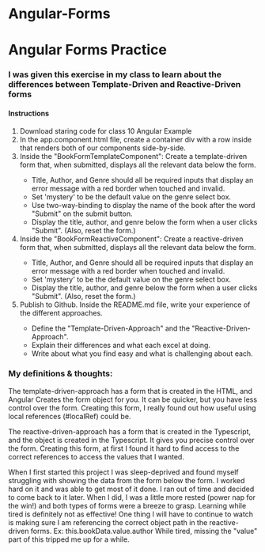# Angular-Forms
 
<h1>Angular Forms Practice</h1>
<h3>I was given this exercise in my class to learn about the differences between Template-Driven and Reactive-Driven forms</h6>
<h4>Instructions</h4>
 <ol>
  <li>Download staring code for class 10 Angular Example</li>
  <li>In the app.component.html file, create a container div with a row inside that renders both of our components side-by-side. </li>
  <li>Inside the "BookFormTemplateComponent": Create a template-driven form that, when submitted, displays all the relevant data below the form.</li>
  <ul>
   <li>Title, Author, and Genre should all be required inputs that display an error message with a red border when touched and invalid.</li>
   <li>Set 'mystery' to be the default value on the genre select box.</li>
   <li>Use two-way-binding to display the name of the book after the word "Submit" on the submit button.</li>
   <li>Display the title, author, and genre below the form when a user clicks "Submit". (Also, reset the form.)</li>
  </ul>
  <li>Inside the "BookFormReactiveComponent": Create a reactive-driven form that, when submitted, displays all the relevant data below the form.</li>
  <ul>
   <li>Title, Author, and Genre should all be required inputs that display an error message with a red border when touched and invalid.</li>
   <li>Set 'mystery' to be the default value on the genre select box.</li>
   <li>Display the title, author, and genre below the form when a user clicks "Submit". (Also, reset the form.)</li>
  </ul>
  <li>Publish to Github. Inside the README.md file, write your experience of the different approaches.</li>
  <ul>
   <li>Define the "Template-Driven-Approach" and the "Reactive-Driven-Approach".</li>
   <li>Explain their differences and what each excel at doing.</li>
   <li>Write about what you find easy and what is challenging about each.</li>
  </ul>
 </ol>
 
 <h3>My definitions & thoughts:</h3>
 <p>The template-driven-approach has a form that is created in the HTML, and Angular Creates the form object for you. It can be quicker, but you have less control over the form. Creating this form, I really found out how useful using local references (#localRef) could be.
 <p>The reactive-driven-approach has a form that is created in the Typescript, and the object is created in the Typescript. It gives you precise control over the form. Creating this form, at first I found it hard to find access to the correct references to access the values that I wanted.</p>
 <p>When I first started this project I was sleep-deprived and found myself struggling with showing the data from the form below the form. I worked hard on it and was able to get most of it done. I ran out of time and decided to come back to it later. When I did, I was a little more rested (power nap for the win!) and both types of forms were a breeze to grasp. Learning while tired is definitely not as effective! One thing I will have to continue to watch is making sure I am referencing the correct object path in the reactive-driven forms. Ex: this.bookData.value.author While tired, missing the "value" part of this tripped me up for a while.</p>
  
